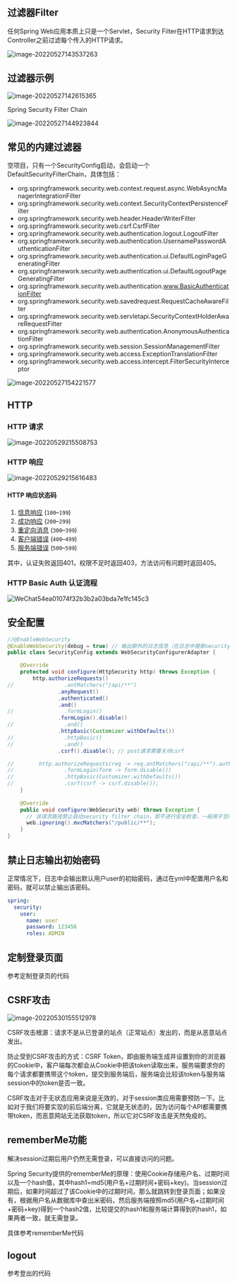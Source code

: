 ## 过滤器Filter

任何Spring Web应用本质上只是一个Servlet，Security Filter在HTTP请求到达Controller之前过滤每个传入的HTTP请求。

![image-20220527143537263](https://cdn.jsdelivr.net/gh/YuanAaron/BlogImage@master//2022/image-20220527143537263.png)

## 过滤器示例

![image-20220527142615365](https://cdn.jsdelivr.net/gh/YuanAaron/BlogImage@master//2022/image-20220527142615365.png)

Spring Security Filter Chain

![image-20220527144923844](https://cdn.jsdelivr.net/gh/YuanAaron/BlogImage@master//2022/image-20220527144923844.png)

## 常见的内建过滤器

空项目，只有一个SecurityConfig启动，会启动一个DefaultSecurityFilterChain，具体包括：

+ org.springframework.security.web.context.request.async.WebAsyncManagerIntegrationFilter
+ org.springframework.security.web.context.SecurityContextPersistenceFilter
+ org.springframework.security.web.header.HeaderWriterFilter
+ org.springframework.security.web.csrf.CsrfFilter
+ org.springframework.security.web.authentication.logout.LogoutFilter
+ org.springframework.security.web.authentication.UsernamePasswordAuthenticationFilter
+ org.springframework.security.web.authentication.ui.DefaultLoginPageGeneratingFilter
+ org.springframework.security.web.authentication.ui.DefaultLogoutPageGeneratingFilter
+ org.springframework.security.web.authentication.www.BasicAuthenticationFilter
+ org.springframework.security.web.savedrequest.RequestCacheAwareFilter
+ org.springframework.security.web.servletapi.SecurityContextHolderAwareRequestFilter
+ org.springframework.security.web.authentication.AnonymousAuthenticationFilter
+ org.springframework.security.web.session.SessionManagementFilter
+ org.springframework.security.web.access.ExceptionTranslationFilter
+ org.springframework.security.web.access.intercept.FilterSecurityInterceptor

![image-20220527154221577](https://cdn.jsdelivr.net/gh/YuanAaron/BlogImage@master//2022/image-20220527154221577.png)

## HTTP 

### HTTP 请求

![image-20220529215508753](https://cdn.jsdelivr.net/gh/YuanAaron/BlogImage@master//2022/image-20220529215508753.png)

### HTTP 响应

![image-20220529215616483](https://cdn.jsdelivr.net/gh/YuanAaron/BlogImage@master//2022/image-20220529215616483.png)

#### HTTP 响应状态码

1. [信息响应](https://developer.mozilla.org/zh-CN/docs/Web/HTTP/status#信息响应) (`100`–`199`)
2. [成功响应](https://developer.mozilla.org/zh-CN/docs/Web/HTTP/status#成功响应) (`200`–`299`)
3. [重定向消息](https://developer.mozilla.org/zh-CN/docs/Web/HTTP/status#重定向消息) (`300`–`399`)
4. [客户端错误](https://developer.mozilla.org/zh-CN/docs/Web/HTTP/status#客户端错误响应) (`400`–`499`)
5. [服务端错误](https://developer.mozilla.org/zh-CN/docs/Web/HTTP/status#服务端错误响应) (`500`–`599`)

其中，认证失败返回401，权限不足时返回403，方法访问有问题时返回405。

### HTTP Basic Auth 认证流程

![WeChat54ea01074f32b3b2a03bda7e1fc145c3](https://cdn.jsdelivr.net/gh/YuanAaron/BlogImage@master//2022/WeChat54ea01074f32b3b2a03bda7e1fc145c3.png)

## 安全配置

```java
//@EnableWebSecurity
@EnableWebSecurity(debug = true) // 输出额外的日志信息（在日志中搜索security debugger即可）
public class SecurityConfig extends WebSecurityConfigurerAdapter {

    @Override
    protected void configure(HttpSecurity http) throws Exception {
        http.authorizeRequests()
//                .antMatchers("/api/**")
                .anyRequest()
                .authenticated()
                .and()
//                .formLogin()
                .formLogin().disable()
//                .and()
                .httpBasic(Customizer.withDefaults())
//                .httpBasic()
//                .and()
                .csrf().disable(); // post请求需要关闭csrf

//        http.authorizeRequests(req -> req.antMatchers("/api/**").authenticated())
//                .formLogin(form -> form.disable())
//                .httpBasic(Customizer.withDefaults())
//                .csrf(csrf -> csrf.disable());
    }
  
    @Override
    public void configure(WebSecurity web) throws Exception {
      // 该请求路径禁止启动security filter chain，即不进行安全检查，一般用于忽略静态资源
      web.ignoring().mvcMatchers("/public/**");
    }
}
```

## 禁止日志输出初始密码

正常情况下，日志中会输出默认用户user的初始密码，通过在yml中配置用户名和密码，就可以禁止输出该密码。

```yml
spring:
  security:
    user:
      name: user
      password: 123456
      roles: ADMIN
```

## 定制登录页面

参考定制登录页的代码

## CSRF攻击

![image-20220530155512978](https://cdn.jsdelivr.net/gh/YuanAaron/BlogImage@master//2022/image-20220530155512978.png)

CSRF攻击根源：请求不是从已登录的站点（正常站点）发出的，而是从恶意站点发出。

防止受到CSRF攻击的方式：CSRF Token，即由服务端生成并设置到你的浏览器的Cookie中，客户端每次都会从Cookie中把该token读取出来，服务端要求你的每个请求都要携带这个token，提交到服务端后，服务端会比较该token与服务端session中的token是否一致。

CSRF攻击对于无状态应用来说是无效的，对于session类应用需要预防一下。比如对于我们将要实现的前后端分离，它就是无状态的，因为访问每个API都需要携带token，而恶意网站无法获取token，所以它对CSRF攻击是天然免疫的。

## rememberMe功能

解决session过期后用户仍然无需登录，可以直接访问的问题。

Spring Security提供的rememberMe的原理：使用Cookie存储用户名、过期时间以及一个hash值，其中hash1=md5(用户名+过期时间+密码+key)。当session过期后，如果时间超过了该Cookie中的过期时间，那么就跳转到登录页面；如果没有，根据用户名从数据库中查出米密码，然后服务端按照md5(用户名+过期时间+密码+key)得到一个hash2值，比较提交的hash1和服务端计算得到的hash1，如果两者一致，就无需登录。

具体参考rememberMe代码

## logout

参考登出的代码

